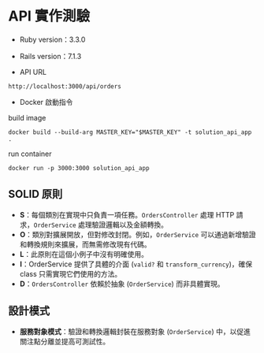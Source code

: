 # API 實作測驗

* Ruby version：3.3.0

* Rails version：7.1.3

* API URL
```
http://localhost:3000/api/orders
```

* Docker 啟動指令

build image
```
docker build --build-arg MASTER_KEY="$MASTER_KEY" -t solution_api_app .
```

run container
```
docker run -p 3000:3000 solution_api_app
```

## SOLID 原則

- **S**：每個類別在實現中只負責一項任務。`OrdersController` 處理 HTTP 請求，`OrderService` 處理驗證邏輯以及金額轉換。
- **O**：類別對擴展開放，但對修改封閉。例如，`OrderService` 可以通過新增驗證和轉換規則來擴展，而無需修改現有代碼。
- **L**：此原則在這個小例子中沒有明確使用。
- **I**：OrderService 提供了具體的介面 (`valid?` 和 `transform_currency`)，確保 class 只需實現它們使用的方法。
- **D**：`OrdersController` 依賴於抽象 (`OrderService`) 而非具體實現。

## 設計模式

- **服務對象模式**：驗證和轉換邏輯封裝在服務對象 (`OrderService`) 中，以促進關注點分離並提高可測試性。
